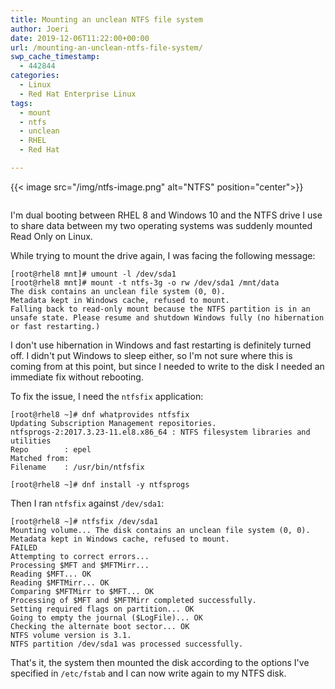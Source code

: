 ```yaml
---
title: Mounting an unclean NTFS file system
author: Joeri
date: 2019-12-06T11:22:00+00:00
url: /mounting-an-unclean-ntfs-file-system/
swp_cache_timestamp:
  - 442844
categories:
  - Linux
  - Red Hat Enterprise Linux
tags:
  - mount
  - ntfs
  - unclean
  - RHEL
  - Red Hat

---
```


{{< image src="/img/ntfs-image.png" alt="NTFS" position="center">}}

<div class="wp-block-image">
  <figure class="aligncenter size-large"><img src="https://joerismissaert.dev/wp-content/uploads/2019/12/ntfs-image.png" alt="" class="wp-image-265" /></figure>
</div>

I'm dual booting between RHEL 8 and Windows 10 and the NTFS drive I use to share data between my two operating systems was suddenly mounted Read Only on Linux.

While trying to mount the drive again, I was facing the following message:

```
[root@rhel8 mnt]# umount -l /dev/sda1
[root@rhel8 mnt]# mount -t ntfs-3g -o rw /dev/sda1 /mnt/data
The disk contains an unclean file system (0, 0).
Metadata kept in Windows cache, refused to mount.
Falling back to read-only mount because the NTFS partition is in an
unsafe state. Please resume and shutdown Windows fully (no hibernation
or fast restarting.)
```

I don't use hibernation in Windows and fast restarting is definitely turned off. I didn't put Windows to sleep either, so I'm not sure where this is coming from at this point, but since I needed to write to the disk I needed an immediate fix without rebooting.

To fix the issue, I need the `ntfsfix` application:

```
[root@rhel8 ~]# dnf whatprovides ntfsfix
Updating Subscription Management repositories.
ntfsprogs-2:2017.3.23-11.el8.x86_64 : NTFS filesystem libraries and utilities
Repo        : epel
Matched from:
Filename    : /usr/bin/ntfsfix

[root@rhel8 ~]# dnf install -y ntfsprogs
```

Then I ran `ntfsfix` against `/dev/sda1`:

```
[root@rhel8 ~]# ntfsfix /dev/sda1
Mounting volume... The disk contains an unclean file system (0, 0).
Metadata kept in Windows cache, refused to mount.
FAILED
Attempting to correct errors... 
Processing $MFT and $MFTMirr...
Reading $MFT... OK
Reading $MFTMirr... OK
Comparing $MFTMirr to $MFT... OK
Processing of $MFT and $MFTMirr completed successfully.
Setting required flags on partition... OK
Going to empty the journal ($LogFile)... OK
Checking the alternate boot sector... OK
NTFS volume version is 3.1.
NTFS partition /dev/sda1 was processed successfully.
```

That's it, the system then mounted the disk according to the options I've specified in `/etc/fstab` and I can now write again to my NTFS disk.